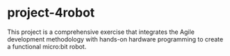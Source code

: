 # project-4robot
This project is a comprehensive exercise that integrates the Agile development methodology with hands-on hardware programming to create a functional micro:bit robot.
